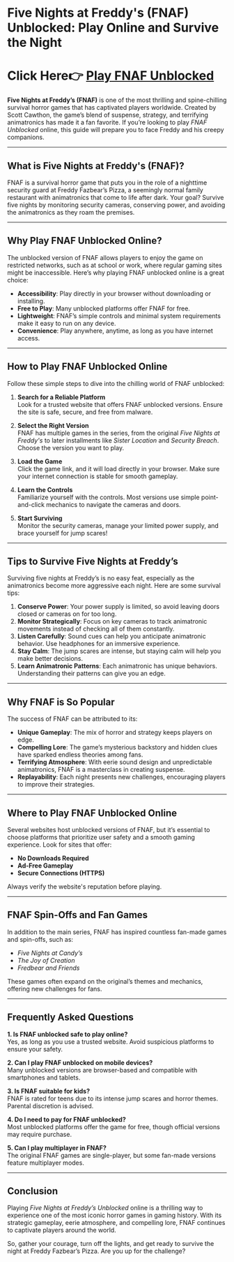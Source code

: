 # Five Nights at Freddy's (FNAF) Unblocked: Play Online and Survive the Night

# Click Here👉 [Play FNAF Unblocked](https://www.y9freegames.com/game/five-nights-at-freddys/)

**Five Nights at Freddy’s (FNAF)** is one of the most thrilling and spine-chilling survival horror games that has captivated players worldwide. Created by Scott Cawthon, the game’s blend of suspense, strategy, and terrifying animatronics has made it a fan favorite. If you’re looking to play *FNAF Unblocked* online, this guide will prepare you to face Freddy and his creepy companions.

---

## What is Five Nights at Freddy's (FNAF)?

FNAF is a survival horror game that puts you in the role of a nighttime security guard at Freddy Fazbear’s Pizza, a seemingly normal family restaurant with animatronics that come to life after dark. Your goal? Survive five nights by monitoring security cameras, conserving power, and avoiding the animatronics as they roam the premises.

---

## Why Play FNAF Unblocked Online?

The unblocked version of FNAF allows players to enjoy the game on restricted networks, such as at school or work, where regular gaming sites might be inaccessible. Here’s why playing FNAF unblocked online is a great choice:

- **Accessibility**: Play directly in your browser without downloading or installing.  
- **Free to Play**: Many unblocked platforms offer FNAF for free.  
- **Lightweight**: FNAF’s simple controls and minimal system requirements make it easy to run on any device.  
- **Convenience**: Play anywhere, anytime, as long as you have internet access.  

---

## How to Play FNAF Unblocked Online

Follow these simple steps to dive into the chilling world of FNAF unblocked:

1. **Search for a Reliable Platform**  
   Look for a trusted website that offers FNAF unblocked versions. Ensure the site is safe, secure, and free from malware.

2. **Select the Right Version**  
   FNAF has multiple games in the series, from the original *Five Nights at Freddy's* to later installments like *Sister Location* and *Security Breach*. Choose the version you want to play.

3. **Load the Game**  
   Click the game link, and it will load directly in your browser. Make sure your internet connection is stable for smooth gameplay.

4. **Learn the Controls**  
   Familiarize yourself with the controls. Most versions use simple point-and-click mechanics to navigate the cameras and doors.

5. **Start Surviving**  
   Monitor the security cameras, manage your limited power supply, and brace yourself for jump scares!

---

## Tips to Survive Five Nights at Freddy’s

Surviving five nights at Freddy’s is no easy feat, especially as the animatronics become more aggressive each night. Here are some survival tips:

1. **Conserve Power**: Your power supply is limited, so avoid leaving doors closed or cameras on for too long.  
2. **Monitor Strategically**: Focus on key cameras to track animatronic movements instead of checking all of them constantly.  
3. **Listen Carefully**: Sound cues can help you anticipate animatronic behavior. Use headphones for an immersive experience.  
4. **Stay Calm**: The jump scares are intense, but staying calm will help you make better decisions.  
5. **Learn Animatronic Patterns**: Each animatronic has unique behaviors. Understanding their patterns can give you an edge.

---

## Why FNAF is So Popular

The success of FNAF can be attributed to its:

- **Unique Gameplay**: The mix of horror and strategy keeps players on edge.  
- **Compelling Lore**: The game’s mysterious backstory and hidden clues have sparked endless theories among fans.  
- **Terrifying Atmosphere**: With eerie sound design and unpredictable animatronics, FNAF is a masterclass in creating suspense.  
- **Replayability**: Each night presents new challenges, encouraging players to improve their strategies.

---

## Where to Play FNAF Unblocked Online

Several websites host unblocked versions of FNAF, but it’s essential to choose platforms that prioritize user safety and a smooth gaming experience. Look for sites that offer:

- **No Downloads Required**  
- **Ad-Free Gameplay**  
- **Secure Connections (HTTPS)**  

Always verify the website's reputation before playing.

---

## FNAF Spin-Offs and Fan Games

In addition to the main series, FNAF has inspired countless fan-made games and spin-offs, such as:

- *Five Nights at Candy’s*  
- *The Joy of Creation*  
- *Fredbear and Friends*  

These games often expand on the original’s themes and mechanics, offering new challenges for fans.

---

## Frequently Asked Questions

**1. Is FNAF unblocked safe to play online?**  
Yes, as long as you use a trusted website. Avoid suspicious platforms to ensure your safety.

**2. Can I play FNAF unblocked on mobile devices?**  
Many unblocked versions are browser-based and compatible with smartphones and tablets.

**3. Is FNAF suitable for kids?**  
FNAF is rated for teens due to its intense jump scares and horror themes. Parental discretion is advised.

**4. Do I need to pay for FNAF unblocked?**  
Most unblocked platforms offer the game for free, though official versions may require purchase.

**5. Can I play multiplayer in FNAF?**  
The original FNAF games are single-player, but some fan-made versions feature multiplayer modes.

---

## Conclusion

Playing *Five Nights at Freddy’s Unblocked* online is a thrilling way to experience one of the most iconic horror games in gaming history. With its strategic gameplay, eerie atmosphere, and compelling lore, FNAF continues to captivate players around the world.

So, gather your courage, turn off the lights, and get ready to survive the night at Freddy Fazbear’s Pizza. Are you up for the challenge?
